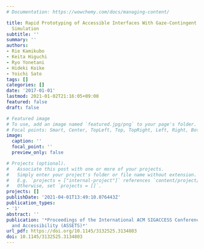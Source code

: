 ```yaml
---
# Documentation: https://wowchemy.com/docs/managing-content/

title: Rapid Prototyping of Accessible Interfaces With Gaze-Contingent Tunnel Vision
  Simulation
subtitle: ''
summary: ''
authors:
- Rie Kamikubo
- Keita Higuchi
- Ryo Yonetani
- Hideki Koike
- Yoichi Sato
tags: []
categories: []
date: '2017-01-01'
lastmod: 2021-01-02T21:16:05+09:00
featured: false
draft: false

# Featured image
# To use, add an image named `featured.jpg/png` to your page's folder.
# Focal points: Smart, Center, TopLeft, Top, TopRight, Left, Right, BottomLeft, Bottom, BottomRight.
image:
  caption: ''
  focal_point: ''
  preview_only: false

# Projects (optional).
#   Associate this post with one or more of your projects.
#   Simply enter your project's folder or file name without extension.
#   E.g. `projects = ["internal-project"]` references `content/project/deep-learning/index.md`.
#   Otherwise, set `projects = []`.
projects: []
publishDate: '2021-04-01T13:49:10.076443Z'
publication_types:
- '1'
abstract: ''
publication: '*Proceedings of the International ACM SIGACCESS Conference on Computers
  and Accessibility (ASSETS)*'
url_pdf: https://doi.org/10.1145/3132525.3134803
doi: 10.1145/3132525.3134803
---
```

